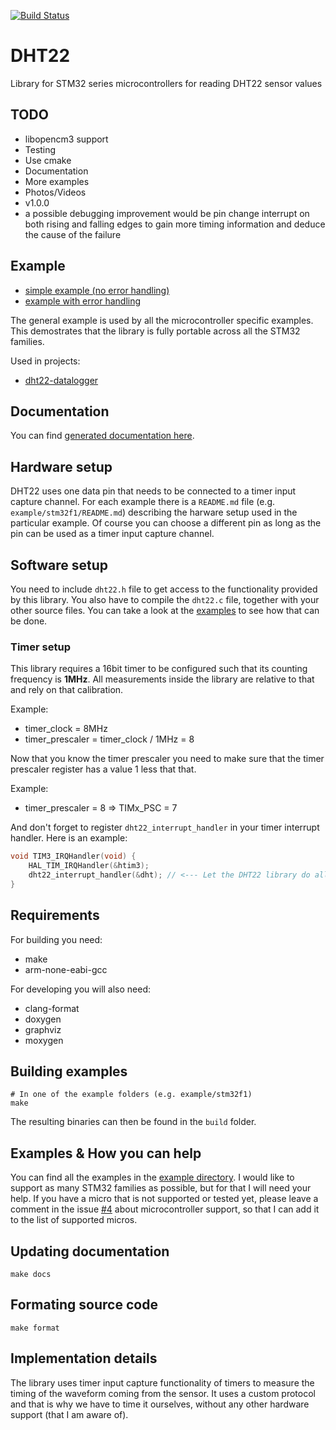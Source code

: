[![Build Status](https://travis-ci.org/petoknm/DHT22.svg?branch=master)](https://travis-ci.org/petoknm/DHT22)

# DHT22
Library for STM32 series microcontrollers for reading DHT22 sensor values

## TODO
 - libopencm3 support
 - Testing
 - Use cmake
 - Documentation
 - More examples
 - Photos/Videos
 - v1.0.0
 - a possible debugging improvement would be pin change interrupt on both
rising and falling edges to gain more timing information and deduce the cause
of the failure

## Example
 - [simple example (no error handling)](https://github.com/petoknm/DHT22/blob/master/example/general/example-simple.c)
 - [example with error handling](https://github.com/petoknm/DHT22/blob/master/example/general/example.c)

 The general example is used by all
 the microcontroller specific examples. This demostrates that the library
 is fully portable across all the STM32 families.

Used in projects:
 - [dht22-datalogger](https://github.com/petoknm/dht22-datalogger/tree/master)


## Documentation
You can find [generated documentation here](https://github.com/petoknm/DHT22/blob/master/api.md).

## Hardware setup
DHT22 uses one data pin that needs to be connected to a timer input capture
channel. For each example there is a `README.md` file (e.g.
`example/stm32f1/README.md`) describing the harware
setup used in the particular example. Of course you can choose a different pin
as long as the pin can be used as a timer input capture channel.

## Software setup
You need to include `dht22.h` file to get access to the functionality provided
by this library. You also have to compile the `dht22.c` file, together with your
other source files. You can take a look at the
[examples](#examples--how-you-can-help) to see how
that can be done.

### Timer setup
This library requires a 16bit timer to be configured such that its counting
frequency is **1MHz**. All measurements inside the library are relative to that
and rely on that calibration.

Example:
 - timer_clock = 8MHz
 - timer_prescaler = timer_clock / 1MHz = 8

Now that you know the timer prescaler you need to make sure that the timer
prescaler register has a value 1 less that that.

Example:
 - timer_prescaler = 8 => TIMx_PSC = 7

And don't forget to register `dht22_interrupt_handler` in your timer interrupt handler. Here is an example:
```c
void TIM3_IRQHandler(void) {
    HAL_TIM_IRQHandler(&htim3);
    dht22_interrupt_handler(&dht); // <--- Let the DHT22 library do all the necessary calculations
}
```

## Requirements
For building you need:
 - make
 - arm-none-eabi-gcc

For developing you will also need:
 - clang-format
 - doxygen
 - graphviz
 - moxygen

## Building examples
```shell
# In one of the example folders (e.g. example/stm32f1)
make
```
The resulting binaries can then be found in the `build` folder.

## Examples & How you can help
You can find all the examples in the
[example directory](https://github.com/petoknm/DHT22/blob/master/example).
I would like to support as many STM32 families as possible, but for that I will
need your help. If you have a micro that is not supported or tested yet, please
leave a comment in the issue [#4](https://github.com/petoknm/DHT22/issues/4)
about microcontroller support, so that I can add it to the list of supported
micros.

## Updating documentation
```shell
make docs
```

## Formating source code
```shell
make format
```

## Implementation details
The library uses timer input capture functionality of timers to measure the
timing of the waveform coming from the sensor. It uses a custom protocol and
that is why we have to time it ourselves, without any other hardware support
(that I am aware of).
